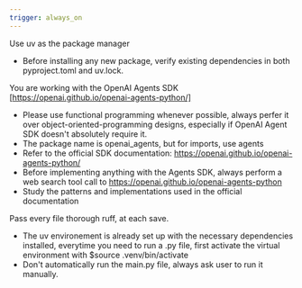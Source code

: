 ```yaml
---
trigger: always_on
---
```


Use uv as the package manager

- Before installing any new package, verify existing dependencies in both pyproject.toml and uv.lock.

You are working with the OpenAI Agents SDK [https://openai.github.io/openai-agents-python/]

- Please use functional programming whenever possible, always perfer it over object-oriented-programming designs, especially if OpenAI Agent SDK doesn't absolutely require it.
- The package name is openai_agents, but for imports, use agents
- Refer to the official SDK documentation: https://openai.github.io/openai-agents-python/
- Before implementing anything with the Agents SDK, always perform a web search tool call to https://openai.github.io/openai-agents-python
- Study the patterns and implementations used in the official documentation

Pass every file thorough ruff, at each save.

- The uv environement is already set up with the necessary dependencies installed, everytime you need to run a .py file, first activate the virtual environment with $source .venv/bin/activate
- Don't automatically run the main.py file, always ask user to run it manually. 